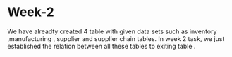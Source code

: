 # Week-2
We have alreadty created 4 table with given data sets such as inventory ,manufacturing , supplier and supplier chain tables. In week 2 task, we just established the relation between all these tables to exiting table .
